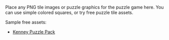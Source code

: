 Place any PNG tile images or puzzle graphics for the puzzle game here.
You can use simple colored squares, or try free puzzle tile assets.

Sample free assets:
- [Kenney Puzzle Pack](https://kenney.nl/assets/puzzle-pack)